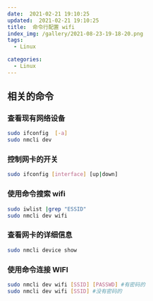 ```yaml
---
date:  2021-02-21 19:10:25
updated:  2021-02-21 19:10:25
title:  命令行配置 wifi
index_img: /gallery/2021-08-23-19-18-20.png
tags:
  - Linux

categories:
  - Linux
---
```




## 相关的命令

### 查看现有网络设备

<!-- ######## CODE Start########  -->

```bash
sudo ifconfig  [-a]
sudo nmcli dev
```

<!-- ######## CODE End  ########  -->

### 控制网卡的开关

<!-- ######## CODE Start########  -->

```bash
sudo ifconfig [interface] [up|down]
```

<!-- ######## CODE End  ########  -->

### 使用命令搜索 wifi

<!-- ######## CODE Start########  -->

```bash
sudo iwlist |grep "ESSID"
sudo nmcli dev wifi
```

<!-- ######## CODE End  ########  -->

### 查看网卡的详细信息

<!-- ######## CODE Start########  -->

```bash
sudo nmcli device show
```

<!-- ######## CODE End  ########  -->

### 使用命令连接 WIFI

<!-- ######## CODE Start########  -->

```bash
sudo nmcli dev wifi [SSID] [PASSWD] #有密码的
sudo nmcli dev wifi [SSID] #没有密码的
```

<!-- ######## CODE End  ########  -->
